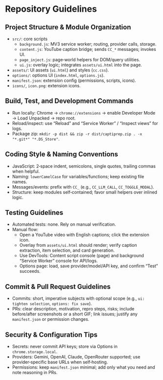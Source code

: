 # Repository Guidelines

## Project Structure & Module Organization
- `src/`: core scripts
  - `background.js`: MV3 service worker; routing, provider calls, storage.
  - `content.js`: YouTube caption bridge; sends `CC_*` messages; invokes UI.
  - `page_inject.js`: page‑world helpers for DOM/query utilities.
  - `ui.js`: overlay logic; integrates `assets/ui.html` into the page.
- `assets/`: UI assets (`ui.html`) and styles (`cc.css`).
- `options/`: options UI (`index.html`, `options.js`).
- `manifest.json`: extension config (permissions, scripts, icons).
- `icons/`, `icon.png`: extension icons.

## Build, Test, and Development Commands
- Run locally: Chrome → `chrome://extensions` → enable Developer Mode → Load Unpacked → repo root.
- Reload/inspect: use “Reload” and “Service Worker” / “Inspect views” for logs.
- Package zip: `mkdir -p dist && zip -r dist/captiprep.zip . -x "*.git*" "*.DS_Store"`.

## Coding Style & Naming Conventions
- JavaScript: 2‑space indent, semicolons, single quotes, trailing commas when helpful.
- Naming: `lowerCamelCase` for variables/functions; keep existing file names.
- Messages/events: prefix with `CC_` (e.g., `CC_LLM_CALL`, `CC_TOGGLE_MODAL`).
- Structure: keep modules self‑contained; favor small helpers over inlined logic.

## Testing Guidelines
- Automated tests: none. Rely on manual verification.
- Manual flow:
  - Open a YouTube video with English captions; click the extension icon.
  - Overlay from `assets/ui.html` should render; verify caption extraction, item selection, and card generation.
  - Use DevTools: Content script console (page) and background “Service Worker” console for API/logs.
  - Options page: load, save provider/model/API key, and confirm “Test” succeeds.

## Commit & Pull Request Guidelines
- Commits: short, imperative subjects with optional scope (e.g., `ui: tighten selection`, `options: fix save`).
- PRs: clear description, motivation, repro steps, risks; include before/after screenshots or a short GIF; link issues; justify any `manifest.json` or permission changes.

## Security & Configuration Tips
- Secrets: never commit API keys; store via Options in `chrome.storage.local`.
- Providers: Gemini, OpenAI, Claude, OpenRouter supported; use provider‑specific base URLs when self‑hosting.
- Permissions: keep `manifest.json` minimal; add only what you need and note reasoning in PRs.

